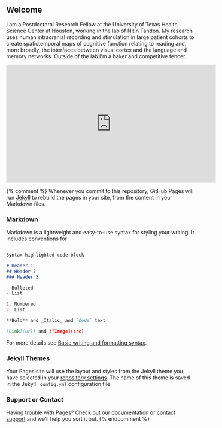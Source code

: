 ## Welcome

I am a Postdoctoral Research Fellow at the University of Texas Health Science Center at Houston, working in the lab of Nitin Tandon. My research uses human intracranial recording and stimulation in large patient cohorts to create spatiotemporal maps of cognitive function relating to reading and, more broadly, the interfaces between visual cortex and the language and memory networks. Outside of the lab I'm a baker and competitive fencer.

<iframe width="560" height="315" src="https://www.youtube.com/embed/gABVHQTcC-w" title="YouTube video player" frameborder="0" allow="accelerometer; autoplay; clipboard-write; encrypted-media; gyroscope; picture-in-picture" allowfullscreen></iframe>

{% comment %}
Whenever you commit to this repository, GitHub Pages will run [Jekyll](https://jekyllrb.com/) to rebuild the pages in your site, from the content in your Markdown files.

### Markdown

Markdown is a lightweight and easy-to-use syntax for styling your writing. It includes conventions for

```markdown

Syntax highlighted code block

# Header 1
## Header 2
### Header 3

- Bulleted
- List

1. Numbered
2. List

**Bold** and _Italic_ and `Code` text

[Link](url) and ![Image](src)
```

For more details see [Basic writing and formatting syntax](https://docs.github.com/en/github/writing-on-github/getting-started-with-writing-and-formatting-on-github/basic-writing-and-formatting-syntax).

### Jekyll Themes

Your Pages site will use the layout and styles from the Jekyll theme you have selected in your [repository settings](https://github.com/owoolnough/owoolnough.github.io/settings/pages). The name of this theme is saved in the Jekyll `_config.yml` configuration file.

### Support or Contact

Having trouble with Pages? Check out our [documentation](https://docs.github.com/categories/github-pages-basics/) or [contact support](https://support.github.com/contact) and we’ll help you sort it out.
{% endcomment %}
